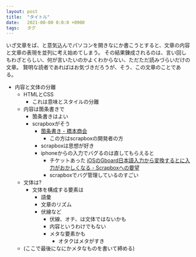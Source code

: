 ```yaml
---
layout: post
title:  "タイトル"
date:   2021-00-00 0:0:0 +0900
tags:   タグ
---
```


いざ文章をば、と意気込んでパソコンを開きなにか書こうとすると、文章の内容と文章の表現を並列に考え始めてしまう。
その結果錬成されるのは、言い回しもわざとらしい、何が言いたいのかよくわからない、ただただ読みづらいだけの文章。
賢明な読者であればはお気づきだろうが、そう、この文章のことである。

- 内容と文体の分離
  - HTMLとCSS
    - これは意味とスタイルの分離
  - 内容は箇条書きで
    - 箇条書きはよい
    - scrapboxがそう
      - [箇条書き - 橋本商会](https://scrapbox.io/shokai/%E7%AE%87%E6%9D%A1%E6%9B%B8%E3%81%8D)
        - この方はscrapboxの開発者の方
      - scrapboxは思想が好き
      - iphoneからの入力でバグるのは直してもらえると
        - チケットあった [iOSのGboard日本語入力から変換するとに入力がおかしくなる - Scrapboxへの要望](https://scrapbox.io/forum-jp/iOS%E3%81%AEGboard%E6%97%A5%E6%9C%AC%E8%AA%9E%E5%85%A5%E5%8A%9B%E3%81%8B%E3%82%89%E5%A4%89%E6%8F%9B%E3%81%99%E3%82%8B%E3%81%A8%E3%81%AB%E5%85%A5%E5%8A%9B%E3%81%8C%E3%81%8A%E3%81%8B%E3%81%97%E3%81%8F%E3%81%AA%E3%82%8B)
        - scrapboxでバグ管理しているのすごい
  - 文体は?
    - 文体を構成する要素は
      - 語彙
      - 文章のリズム
      - 伏線など
        - 伏線、オチ、は文体ではないかも
        - 内容というわけでもない
        - メタな要素かも
          - オタクはメタがすき
  - (ここで最後になにかメタなものを書いて締める)


